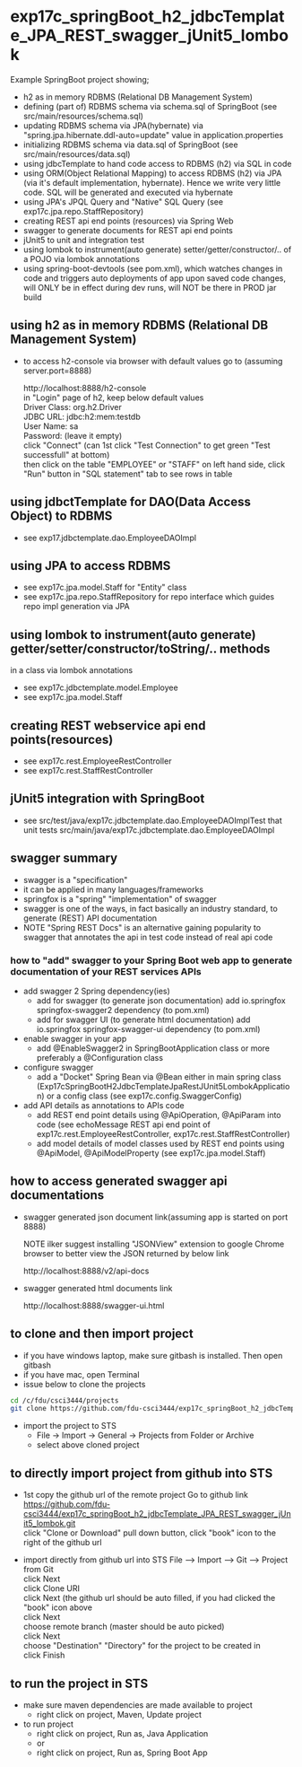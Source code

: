 # exp17c_springBoot_h2_jdbcTemplate_JPA_REST_swagger_jUnit5_lombok
Example SpringBoot project showing;

- h2 as in memory RDBMS (Relational DB Management System)
- defining (part of) RDBMS schema via schema.sql of SpringBoot (see src/main/resources/schema.sql)
- updating RDBMS schema via JPA(hybernate) via "spring.jpa.hibernate.ddl-auto=update" value in application.properties
- initializing RDBMS schema via data.sql of SpringBoot (see src/main/resources/data.sql)
- using jdbcTemplate to hand code access to RDBMS (h2) via SQL in code
- using ORM(Object Relational Mapping) to access RDBMS (h2) via JPA (via it's default implementation, hybernate). 
  Hence we write very little code. SQL 
  will be generated and executed via hybernate
- using JPA's JPQL Query and "Native" SQL Query (see exp17c.jpa.repo.StaffRepository)
- creating REST api end points (resources) via Spring Web
- swagger to generate documents for REST api end points
- jUnit5 to unit and integration test
- using lombok to instrument(auto generate) setter/getter/constructor/.. of a POJO via 
  lombok annotations
- using spring-boot-devtools (see pom.xml), which watches changes in code and triggers auto deployments of app upon saved 
code changes, will ONLY be in effect during dev runs, will NOT be there in PROD jar build

## using h2 as in memory RDBMS (Relational DB Management System)
- to access h2-console via browser with default values go to (assuming server.port=8888) 

  http://localhost:8888/h2-console                 <br>
  in "Login" page of h2, keep below default values <br>
    Driver Class: org.h2.Driver                    <br>
    JDBC URL: jdbc:h2:mem:testdb                   <br>
    User Name: sa                                  <br>
    Password:       (leave it empty)               <br>
      click "Connect"  (can 1st click "Test Connection" to get green "Test successfull" at bottom)   <br>
      then click on the table "EMPLOYEE" or "STAFF" on left hand side, click "Run" button in "SQL statement" tab to see rows in table

## using jdbctTemplate for DAO(Data Access Object) to RDBMS
- see exp17.jdbctemplate.dao.EmployeeDAOImpl

## using JPA to access RDBMS
- see exp17c.jpa.model.Staff for "Entity" class
- see exp17c.jpa.repo.StaffRepository for repo interface which guides repo impl generation 
  via JPA

## using lombok to instrument(auto generate) getter/setter/constructor/toString/.. methods 
in a class via lombok annotations
- see exp17c.jdbctemplate.model.Employee
- see exp17c.jpa.model.Staff 

## creating REST webservice api end points(resources)
- see exp17c.rest.EmployeeRestController
- see exp17c.rest.StaffRestController

## jUnit5 integration with SpringBoot
- see src/test/java/exp17c.jdbctemplate.dao.EmployeeDAOImplTest that unit tests src/main/java/exp17c.jdbctemplate.dao.EmployeeDAOImpl

## swagger summary
- swagger is a "specification"
- it can be applied in many languages/frameworks
- springfox is a "spring" "implementation" of swagger
- swagger is one of the ways, in fact basically an industry standard, to generate (REST) 
  API documentation
- NOTE "Spring REST Docs" is an alternative gaining popularity to swagger that annotates the api in test 
  code instead of real api code

### how to "add" swagger to your Spring Boot web app to generate documentation of your REST services APIs
- add swagger 2 Spring dependency(ies)
  - add for swagger    (to generate json documentation) add io.springfox  springfox-swagger2   dependency (to pom.xml)
  - add for swagger UI (to generate html documentation) add io.springfox  springfox-swagger-ui dependency (to pom.xml)
- enable swagger in your app
  - add @EnableSwagger2 in SpringBootApplication class or more preferably a @Configuration class
- configure swagger
  - add a "Docket" Spring Bean via @Bean either in main spring class (Exp17cSpringBootH2JdbcTemplateJpaRestJUnit5LombokApplication) 
    or a config class (see exp17c.config.SwaggerConfig)
- add API details as annotations to APIs code
  - add REST end point details using @ApiOperation, @ApiParam into code (see echoMessage 
  REST api end point of exp17c.rest.EmployeeRestController, 
  exp17c.rest.StaffRestController)
  - add model details of model classes used by REST end points using @ApiModel, @ApiModelProperty 
    (see exp17c.jpa.model.Staff)

## how to access generated swagger api documentations
- swagger generated json document link(assuming app is started on port 8888)
  
  NOTE ilker suggest installing "JSONView" extension to google Chrome browser to better view the JSON returned by below link
  
  http://localhost:8888/v2/api-docs
- swagger generated html documents link
  
  http://localhost:8888/swagger-ui.html

  
## to clone and then import project
- if you have windows laptop, make sure gitbash is installed. Then open gitbash
- if you have mac, open Terminal
- issue below to clone the projects
```bash
cd /c/fdu/csci3444/projects
git clone https://github.com/fdu-csci3444/exp17c_springBoot_h2_jdbcTemplate_JPA_REST_swagger_jUnit5_lombok.git
```

- import the project to STS
	- File -> Import -> General -> Projects from Folder or Archive
	- select above cloned project

## to directly import project from github into STS
- 1st copy the github url of the remote project
Go to github link <br>
 https://github.com/fdu-csci3444/exp17c_springBoot_h2_jdbcTemplate_JPA_REST_swagger_jUnit5_lombok.git <br>
   click "Clone or Download" pull down button, click "book" icon to the right of the github url

- import directly from github url into STS
File --> Import --> Git --> Project from Git <br>
 click Next <br>
   click Clone URI <br>
     click Next (the github url should be auto filled, if you had clicked the "book" icon above <br>
       click Next <br>
        choose remote branch (master should be auto picked) <br>
          click Next <br>
            choose "Destination" "Directory" for the project to be created in <br>
              click Finish

## to run the project in STS
- make sure maven dependencies are made available to project
	- right click on project, Maven, Update project
- to run project
	- right click on project, Run as, Java Application
	- or
	- right click on project, Run as, Spring Boot App
  